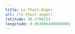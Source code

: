 ```yaml
---
title: Le Thuit-Anger
url: /le-thuit-anger/
latitude: 49.2704223
longitude: 0.9630063000000001
---
```

